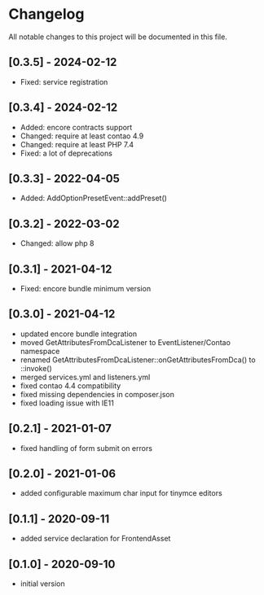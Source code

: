 # Changelog
All notable changes to this project will be documented in this file.

## [0.3.5] - 2024-02-12
- Fixed: service registration

## [0.3.4] - 2024-02-12
- Added: encore contracts support
- Changed: require at least contao 4.9
- Changed: require at least PHP 7.4
- Fixed: a lot of deprecations

## [0.3.3] - 2022-04-05
- Added: AddOptionPresetEvent::addPreset()

## [0.3.2] - 2022-03-02
- Changed: allow php 8

## [0.3.1] - 2021-04-12
- Fixed: encore bundle minimum version

## [0.3.0] - 2021-04-12
- updated encore bundle integration
- moved GetAttributesFromDcaListener to EventListener/Contao namespace
- renamed GetAttributesFromDcaListener::onGetAttributesFromDca() to ::invoke()
- merged services.yml and listeners.yml
- fixed contao 4.4 compatibility
- fixed missing dependencies in composer.json
- fixed loading issue with IE11

## [0.2.1] - 2021-01-07
- fixed handling of form submit on errors 

## [0.2.0] - 2021-01-06
- added configurable maximum char input for tinymce editors

## [0.1.1] - 2020-09-11
- added service declaration for FrontendAsset

## [0.1.0] - 2020-09-10
- initial version
